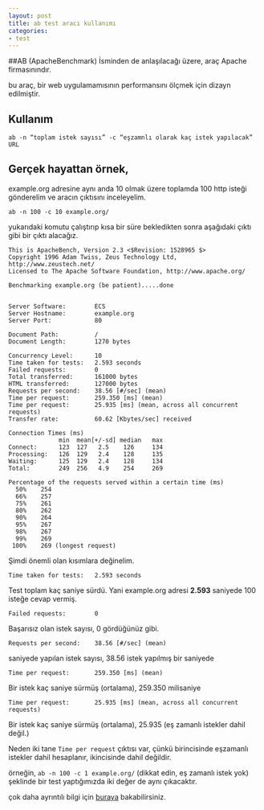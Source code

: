 ```yaml
---
layout: post
title: ab test aracı kullanımı
categories:
- test
---
```


##AB (ApacheBenchmark)
İsminden de anlaşılacağı üzere, araç Apache firmasınındır.

bu araç, bir web uygulamamısının performansını ölçmek için dizayn edilmiştir.

## Kullanım

    ab -n “toplam istek sayısı” -c “eşzamnlı olarak kaç istek yapılacak”  URL

## Gerçek hayattan örnek,
example.org adresine aynı anda 10 olmak üzere toplamda 100 http isteği gönderelim ve 
aracın çıktısını inceleyelim.

    ab -n 100 -c 10 example.org/

yukarıdaki komutu çalıştırıp kısa bir süre bekledikten sonra aşağıdaki çıktı gibi bir çıktı alacağız.

```
This is ApacheBench, Version 2.3 <$Revision: 1528965 $>
Copyright 1996 Adam Twiss, Zeus Technology Ltd, http://www.zeustech.net/
Licensed to The Apache Software Foundation, http://www.apache.org/

Benchmarking example.org (be patient).....done


Server Software:        ECS
Server Hostname:        example.org
Server Port:            80

Document Path:          /
Document Length:        1270 bytes

Concurrency Level:      10
Time taken for tests:   2.593 seconds
Failed requests:        0
Total transferred:      161000 bytes
HTML transferred:       127000 bytes
Requests per second:    38.56 [#/sec] (mean)
Time per request:       259.350 [ms] (mean)
Time per request:       25.935 [ms] (mean, across all concurrent requests)
Transfer rate:          60.62 [Kbytes/sec] received

Connection Times (ms)
              min  mean[+/-sd] median   max
Connect:      123  127   2.5    126     134
Processing:   126  129   2.4    128     135
Waiting:      125  129   2.4    128     134
Total:        249  256   4.9    254     269

Percentage of the requests served within a certain time (ms)
  50%    254
  66%    257
  75%    261
  80%    262
  90%    264
  95%    267
  98%    267
  99%    269
 100%    269 (longest request)
 ```

Şimdi önemli olan kısımlara değinelim.

    Time taken for tests:   2.593 seconds

Test toplam kaç saniye sürdü. Yani example.org adresi **2.593** saniyede 100 isteğe cevap vermiş.

    Failed requests:        0

Başarısız olan istek sayısı, 0 gördüğünüz gibi.

    Requests per second:    38.56 [#/sec] (mean)

saniyede yapılan istek sayısı, 38.56 istek yapılmış bir saniyede

    Time per request:       259.350 [ms] (mean)

Bir istek kaç saniye sürmüş (ortalama), 259.350 milisaniye

    Time per request:       25.935 [ms] (mean, across all concurrent requests)

Bir istek kaç saniye sürmüş (ortalama), 25.935 (eş zamanlı istekler dahil değil.)

Neden iki tane `Time per request` çıktısı var, çünkü birincisinde eşzamanlı istekler dahil hesaplanır, ikincisinde dahil değildir.

örneğin, `ab -n 100 -c 1 example.org/` (dikkat edin, eş zamanlı istek yok) şeklinde bir test yaptığımızda iki değer de aynı çıkacaktır.


çok daha ayrıntılı bilgi için [buraya](http://httpd.apache.org/docs/2.2/programs/ab.html) bakabilirsiniz.
